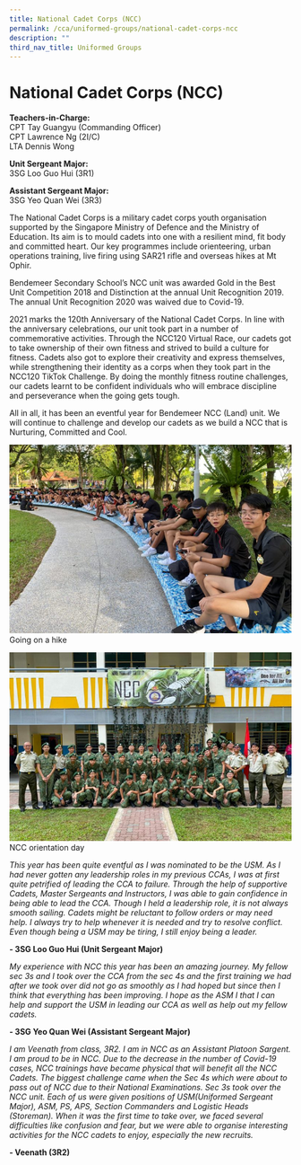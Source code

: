 ```yaml
---
title: National Cadet Corps (NCC)
permalink: /cca/uniformed-groups/national-cadet-corps-ncc
description: ""
third_nav_title: Uniformed Groups
---
```

# National Cadet Corps (NCC)

**Teachers-in-Charge:** <br>
CPT Tay Guangyu (Commanding Officer) <br>
CPT Lawrence Ng (2I/C) <br>
LTA Dennis Wong

**Unit Sergeant Major:** <br>
3SG Loo Guo Hui (3R1)

**Assistant Sergeant Major:** <br>
3SG Yeo Quan Wei (3R3)
 

The National Cadet Corps is a military cadet corps youth organisation supported by the Singapore Ministry of Defence and the Ministry of Education. Its aim is to mould cadets into one with a resilient mind, fit body and committed heart. Our key programmes include orienteering, urban operations training, live firing using SAR21 rifle and overseas hikes at Mt Ophir.



Bendemeer Secondary School’s NCC unit was awarded Gold in the Best Unit Competition 2018 and Distinction at the annual Unit Recognition 2019. The annual Unit Recognition 2020 was waived due to Covid-19.

2021 marks the 120th Anniversary of the National Cadet Corps. In line with the anniversary celebrations, our unit took part in a number of commemorative activities. Through the NCC120 Virtual Race, our cadets got to take ownership of their own fitness and strived to build a culture for fitness. Cadets also got to explore their creativity and express themselves, while strengthening their identity as a corps when they took part in the NCC120 TikTok Challenge. By doing the monthly fitness routine challenges, our cadets learnt to be confident individuals who will embrace discipline and perseverance when the going gets tough.

All in all, it has been an eventful year for Bendemeer NCC (Land) unit. We will continue to challenge and develop our cadets as we build a NCC that is Nurturing, Committed and Cool.

![Going on a hike](/images/Cca/cca-ncc-i-ncc-hike-768x512.jpg)
Going on a hike

![NCC orientation day](/images/Cca/cca-ncc-i-NCC-Orientation-Day-768x512.jpg)
NCC orientation day

*This year has been quite eventful as I was nominated to be the USM. As I had never gotten any leadership roles in my previous CCAs, I was at first quite petrified of leading the CCA to failure. Through the help of supportive Cadets, Master Sergeants and Instructors, I was able to gain confidence in being able to lead the CCA. Though I held a leadership role, it is not always smooth sailing. Cadets might be reluctant to follow orders or may need help. I always try to help whenever it is needed and try to resolve conflict. Even though being a USM may be tiring, I still enjoy being a leader.*

**- 3SG Loo Guo Hui (Unit Sergeant Major)**

 

*My experience with NCC this year has been an amazing journey. My fellow sec 3s and I  took over the CCA from the sec 4s and the first training we had after we took over did not go as smoothly as I had hoped but since then I think that everything has been improving. I hope as the ASM I that I can help and support the USM in leading our CCA as well as help out my fellow cadets.*

**- 3SG Yeo Quan Wei (Assistant Sergeant Major)**

 

*I am Veenath from class, 3R2. I am in NCC as an Assistant Platoon Sargent. I am proud to be in NCC. Due to the decrease in the number of Covid-19 cases, NCC trainings have became physical that will benefit all the NCC Cadets. The biggest challenge came when the Sec 4s which were about to pass out of NCC due to their National Examinations. Sec 3s took over the NCC unit. Each of us were given positions of USM(Uniformed Sergeant Major), ASM, PS, APS, Section Commanders and Logistic Heads (Storeman). When it was the first time to take over, we faced several difficulties like confusion and fear, but we were able to organise interesting activities for the NCC cadets to enjoy, especially the new recruits.*

**- Veenath (3R2)**